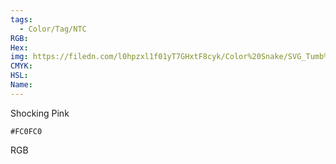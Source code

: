 ```yaml
---
tags:
  - Color/Tag/NTC
RGB:
Hex:
img: https://filedn.com/l0hpzxl1f01yT7GHxtF8cyk/Color%20Snake/SVG_Tumb%20Mass%20No%20Name/FC0FC0.svg
CMYK:
HSL:
Name:
---
```

Shocking Pink
```palette
#FC0FC0
```
RGB
